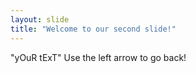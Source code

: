 ```yaml
---
layout: slide
title: "Welcome to our second slide!"
---
```

"yOuR tExT"
Use the left arrow to go back!

